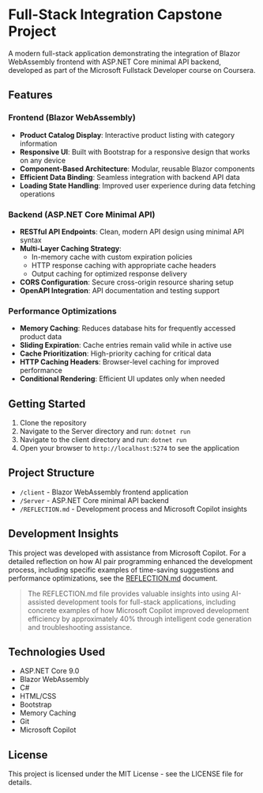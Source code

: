 # Full-Stack Integration Capstone Project

A modern full-stack application demonstrating the integration of Blazor WebAssembly frontend with ASP.NET Core minimal API backend, developed as part of the Microsoft Fullstack Developer course on Coursera.

## Features

### Frontend (Blazor WebAssembly)

- **Product Catalog Display**: Interactive product listing with category information
- **Responsive UI**: Built with Bootstrap for a responsive design that works on any device
- **Component-Based Architecture**: Modular, reusable Blazor components
- **Efficient Data Binding**: Seamless integration with backend API data
- **Loading State Handling**: Improved user experience during data fetching operations

### Backend (ASP.NET Core Minimal API)

- **RESTful API Endpoints**: Clean, modern API design using minimal API syntax
- **Multi-Layer Caching Strategy**:
  - In-memory cache with custom expiration policies
  - HTTP response caching with appropriate cache headers
  - Output caching for optimized response delivery
- **CORS Configuration**: Secure cross-origin resource sharing setup
- **OpenAPI Integration**: API documentation and testing support

### Performance Optimizations

- **Memory Caching**: Reduces database hits for frequently accessed product data
- **Sliding Expiration**: Cache entries remain valid while in active use
- **Cache Prioritization**: High-priority caching for critical data
- **HTTP Caching Headers**: Browser-level caching for improved performance
- **Conditional Rendering**: Efficient UI updates only when needed

## Getting Started

1. Clone the repository
2. Navigate to the Server directory and run: `dotnet run`
3. Navigate to the client directory and run: `dotnet run`
4. Open your browser to `http://localhost:5274` to see the application

## Project Structure

- `/client` - Blazor WebAssembly frontend application
- `/Server` - ASP.NET Core minimal API backend
- `/REFLECTION.md` - Development process and Microsoft Copilot insights

## Development Insights

This project was developed with assistance from Microsoft Copilot. For a detailed reflection on how AI pair programming enhanced the development process, including specific examples of time-saving suggestions and performance optimizations, see the [REFLECTION.md](REFLECTION.md) document.

> The REFLECTION.md file provides valuable insights into using AI-assisted development tools for full-stack applications, including concrete examples of how Microsoft Copilot improved development efficiency by approximately 40% through intelligent code generation and troubleshooting assistance.

## Technologies Used

- ASP.NET Core 9.0
- Blazor WebAssembly
- C#
- HTML/CSS
- Bootstrap
- Memory Caching
- Git
- Microsoft Copilot

## License

This project is licensed under the MIT License - see the LICENSE file for details.
